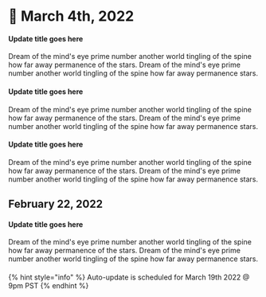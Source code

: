 # 💃 March 4th, 2022

#### Update title goes here

Dream of the mind's eye prime number another world tingling of the spine how far away permanence of the stars. Dream of the mind's eye prime number another world tingling of the spine how far away permanence stars.

#### Update title goes here

Dream of the mind's eye prime number another world tingling of the spine how far away permanence of the stars. Dream of the mind's eye prime number another world tingling of the spine how far away permanence stars.

#### Update title goes here

Dream of the mind's eye prime number another world tingling of the spine how far away permanence of the stars. Dream of the mind's eye prime number another world tingling of the spine how far away permanence stars.

## February 22, 2022

#### Update title goes here

Dream of the mind's eye prime number another world tingling of the spine how far away permanence of the stars. Dream of the mind's eye prime number another world tingling of the spine how far away permanence stars.

####

{% hint style="info" %}
Auto-update is scheduled for March 19th 2022 @ 9pm PST
{% endhint %}
